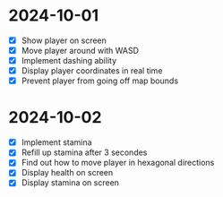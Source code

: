 # 2024-10-01
- [x] Show player on screen
- [x] Move player around with WASD
- [x] Implement dashing ability
- [x] Display player coordinates in real time
- [x] Prevent player from going off map bounds
# 2024-10-02
- [x] Implement stamina
- [x] Refill up stamina after 3 secondes
- [x] Find out how to move player in hexagonal directions
- [x] Display health on screen
- [x] Display stamina on screen
